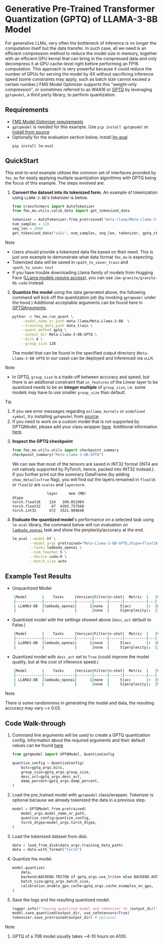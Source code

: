 # Generative Pre-Trained Transformer Quantization (GPTQ) of LLAMA-3-8B Model


For generative LLMs, very often the bottleneck of inference is no longer the computation itself but the data transfer. In such case, all we need is an efficient compression method to reduce the model size in memory, together with an efficient GPU kernel that can bring in the compressed data and only decompress it at GPU cache-level right before performing an FP16 computation. This approach is very powerful because it could reduce the number of GPUs for serving the model by 4X without sacrificing inference speed (some constraints may apply, such as batch size cannot exceed a certain number.) FMS Model Optimizer supports this "weight-only compression", or sometimes referred to as W4A16 or [GPTQ](https://arxiv.org/pdf/2210.17323) by leveraging `gptqmodel`, a third party library, to perform quantization.

## Requirements

- [FMS Model Optimizer requirements](../../README.md#requirements)
- `gptqmodel` is needed for this example. Use `pip install gptqmodel` or [install from source](https://github.com/ModelCloud/GPTQModel/tree/main?tab=readme-ov-file)
- Optionally for the evaluation section below, install [lm-eval](https://github.com/EleutherAI/lm-evaluation-harness)
    ```
    pip install lm-eval
    ```


## QuickStart
This end-to-end example utilizes the common set of interfaces provided by `fms_mo` for easily applying multiple quantization algorithms with GPTQ being the focus of this example. The steps involved are:

1. **Convert the dataset into its tokenized form.** An example of tokenization using `LLAMA-3-8B`'s tokenizer is below.

    ```python
    from transformers import AutoTokenizer
    from fms_mo.utils.calib_data import get_tokenized_data

    tokenizer = AutoTokenizer.from_pretrained("meta-llama/Meta-Llama-3-8B", use_fast=True)
    num_samples = 128
    seq_len = 2048
    get_tokenized_data("wiki", num_samples, seq_len, tokenizer, gptq_style=True, path_to_save='data')
    ```
> [!NOTE]
> - Users should provide a tokenized data file based on their need. This is just one example to demonstrate what data format `fms_mo` is expecting.
> - Tokenized data will be saved in `<path_to_save>_train` and `<path_to_save>_test`
> - If you have trouble downloading Llama family of models from Hugging Face ([LLama models require access](https://www.llama.com/docs/getting-the-models/hugging-face/)), you can use `ibm-granite/granite-8b-code` instead

2. **Quantize the model** using the data generated above, the following command will kick off the quantization job (by invoking `gptqmodel` under the hood.) Additional acceptable arguments can be found here in [GPTQArguments](../../fms_mo/training_args.py#L127).

    ```bash
    python -m fms_mo.run_quant \
        --model_name_or_path meta-llama/Meta-Llama-3-8B  \
        --training_data_path data_train \
        --quant_method gptq \
        --output_dir Meta-Llama-3-8B-GPTQ \
        --bits 4 \
        --group_size 128
    ```
    The model that can be found in the specified output directory (`Meta-Llama-3-8B-GPTQ` in our case) can be deployed and inferenced via `vLLM`.

> [!NOTE]
> - In GPTQ, `group_size` is a trade-off between accuracy and speed, but there is an additional constraint that `in_features` of the Linear layer to be quantized needs to be an **integer multiple** of `group_size`, i.e. some models may have to use smaller `group_size` than default.

> [!TIP]
> 1. If you see error messages regarding `exllama_kernels` or `undefined symbol`, try installing `gptqmodel` from [source](https://github.com/ModelCloud/GPTQModel/tree/main?tab=readme-ov-file).
> 2. If you need to work on a custom model that is not supported by GPTQModel, please add your class wrapper [here](../../fms_mo/utils/custom_gptq_models.py). Additional information [here](https://github.com/ModelCloud/GPTQModel/tree/main?tab=readme-ov-file#how-to-add-support-for-a-new-model).

3. **Inspect the GPTQ checkpoint**
    ```python
    from fms_mo.utils.utils import checkpoint_summary
    checkpoint_summary("Meta-Llama-3-8B-GPTQ")
    ```

    We can see that most of the tensors are saved in INT32 format (INT4 are not natively supported by PyTorch, hence, packed into INT32 instead.). If you further print out the summary DataFrame (by adding `show_details=True` flag), you will find out the layers remained in `float16` or `float32` are `scales` and `layernorm`. 

    ```
                    layer     mem (MB)
    dtype                            
    torch.float16    224   109.051904
    torch.float32     67  4203.757568
    torch.int32      672  3521.904640
    ```

4. **Evaluate the quantized model**'s performance on a selected task using `lm-eval` library, the command below will run evaluation on [`lambada_openai`](https://huggingface.co/datasets/EleutherAI/lambada_openai) task and show the perplexity/accuracy at the end.

    ```bash
    lm_eval --model hf \
            --model_args pretrained="Meta-Llama-3-8B-GPTQ,dtype=float16,autogptq=True,enforce_eager=True" \
            --tasks lambada_openai \
            --num_fewshot 5 \
            --device cuda:0 \
            --batch_size auto
    ```

## Example Test Results

- Unquantized Model
```bash
    |Model       |    Tasks     |Version|Filter|n-shot|  Metric  |   |Value |   |Stderr|
    |------------|--------------|------:|------|-----:|----------|---|-----:|---|-----:|
    | LLAMA3-8B  |lambada_openai|      1|none  |     5|acc       |↑  |0.7103|±  |0.0063|
    |            |              |       |none  |     5|perplexity|↓  |3.7915|±  |0.0727|
```

- Quantized model with the settings showed above (`desc_act` default to False.)
```bash
    |Model       |    Tasks     |Version|Filter|n-shot|  Metric  |   |Value  |   |Stderr|
    |------------|--------------|------:|------|-----:|----------|---|------:|---|-----:|
    | LLAMA3-8B  |lambada_openai|      1|none  |     5|acc       |↑  |0.4271 |±  |0.0069|
    |            |              |       |none  |     5|perplexity|↓  |39.2316|±  |2.2090|
```


- Quantized model with `desc_act` set to `True` (could improve the model quality, but at the cost of inference speed.)
```bash
    |Model       |    Tasks     |Version|Filter|n-shot|  Metric  |   |Value  |   |Stderr|
    |------------|--------------|------:|------|-----:|----------|---|------:|---|-----:|
    | LLAMA3-8B  |lambada_openai|      1|none  |     5|acc       |↑  |0.6193 |±  |0.0068|
    |            |              |       |none  |     5|perplexity|↓  |5.8879 |±  |0.1546|
```
> [!NOTE]
> There is some randomness in generating the model and data, the resulting accuracy may vary ~$\pm$ 0.05.


## Code Walk-through

1.  Command line arguments will be used to create a GPTQ quantization config. Information about the required arguments and their default values can be found [here](../../fms_mo/training_args.py)

    ```python
    from gptqmodel import GPTQModel, QuantizeConfig

    quantize_config = QuantizeConfig(
        bits=gptq_args.bits,
        group_size=gptq_args.group_size,
        desc_act=gptq_args.desc_act,
        damp_percent=gptq_args.damp_percent,
    )

    ```

2. Load the pre_trained model with `gptqmodel` class/wrapper. Tokenizer is optional because we already tokenized the data in a previous step.

    ```python
    model = GPTQModel.from_pretrained(
        model_args.model_name_or_path,
        quantize_config=quantize_config,
        torch_dtype=model_args.torch_dtype,
    )
    ```

3. Load the tokenized dataset from disk.

    ```python
    data = load_from_disk(data_args.training_data_path)
    data = data.with_format("torch")
    ```

4. Quantize the model.

    ```python
    model.quantize(
        data,
        backend=BACKEND.TRITON if gptq_args.use_triton else BACKEND.AUTO,
        batch_size=gptq_args.batch_size,
        calibration_enable_gpu_cache=gptq_args.cache_examples_on_gpu,
    )
    ```

5. Save the logs and the resulting quantized model.

    ```python
    logger.info(f"Saving quantized model and tokenizer to {output_dir}")
    model.save_quantized(output_dir, use_safetensors=True)
    tokenizer.save_pretrained(output_dir) # optional
    ```
> [!NOTE]
> 1. GPTQ of a 70B model usually takes ~4-10 hours on A100.
